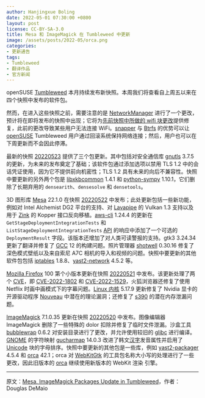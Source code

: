```yaml
---
author: Hanjingxue Boling
date: 2022-05-01 07:30:00 +0800
layout: post
license: CC-BY-SA-3.0
title: Mesa 和 ImageMagick 在 Tumbleweed 中更新
image: /assets/posts/2022-05/orca.png
categories:
- 更新通告
tags:
- Tumbleweed
- 翻译作品
- 官方新闻
---
```


openSUSE [Tumbleweed](https://get.opensuse.org/tumbleweed/) 本月持续发布新快照。本周我们将查看自上周五以来在四个快照中发布的软件包。

然而，在进入这些快照之前，需要注意的是 [NetworkManager](https://networkmanager.dev/) 进行了一个更改，预计将在即将发布的快照中出现；它将为[先前快照中所做的 wifi 块更改](https://forum.suse.org.cn/t/topic/15025)提供修复，此前的更改导致某些用户无法连接 WiFi。[snapper](https://doc.opensuse.org/documentation/leap/archive/15.0/reference/html/book.opensuse.reference/cha.snapper.html) 与 [Btrfs](https://btrfs.wiki.kernel.org/index.php/Main_Page) 的优势可以让 [openSUSE](https://get.opensuse.org/) Tumbleweed 用户通过回滚系统保持网络连接；然后，用户也可以在下周更新而不会因此停滞。

最新的快照 [20220523](https://lists.opensuse.org/archives/list/factory@lists.opensuse.org/thread/W24SLRECQV2OF2GS22REZ6FXCIW6D3GW/) 提供了三个包更新。其中包括对安全通信库 [gnutls](https://www.gnutls.org/) 3.7.5 的更新，为未来的发布奠定了基础；该软件包通过添加选项以禁用 TLS 1.2 中的会话凭证使用，因为它不提供前向机密性；TLS 1.2 具有未来的向后不兼容性。快照中要更新的另外两个包是 [libxkbcommon](https://github.com/xkbcommon/libxkbcommon) 1.4.1 和 [python-sympy](https://docs.sympy.org/latest/index.html) 1.10.1，它们删除了长期弃用的 `densearith`、`densesolve` 和 `densetools`。

3D 图形库 [Mesa](https://www.mesa3d.org/) 22.1.0 在快照 [20220522](https://lists.opensuse.org/archives/list/factory@lists.opensuse.org/thread/UZKKJQ6VHYXGZ5PSHQPARBKILVJEIXBY/) 中发布；此处更新包括一些新功能，例如对 Intel Alchemist DG2 平台的支持、对 [Lavapipe](https://www.phoronix.com/scan.php?page=news_item&px=Lavapipe-Vulkan-1.3-Pending) 的 Vulkan 1.3 支持以及用于 [Zink](https://docs.mesa3d.org/drivers/zink.html) 的 Kopper 接口反向移植。[aws-cli](https://aws.amazon.com/cli/) 1.24.4 的更新在 `GetStageDeploymentIntegrationTests` 和 `ListStageDeploymentIntegrationTests` [API](https://en.wikipedia.org/wiki/API) 的响应中添加了一个可选的 `DeploymentResult` 字段。该版本还增加了对人类可读警报的支持。gtk3 3.24.34 更新了翻译并修复了 [GCC](https://gcc.gnu.org/) 12 的构建问题。照片管理器 [shotwell](https://gitlab.gnome.org/GNOME/shotwell) 0.30.16 修复了深色模式壁纸以及来自索尼 A7C 相机的导入和视频的问题。快照中要更新的其他软件包包括 [iptables](https://linux.die.net/man/8/iptables) 1.8.8、[yast2-network](https://github.com/yast/yast-network) 4.5.2 等。

[Mozilla Firefox](https://www.mozilla.org/) 100 第个小版本更新在快照 [20220521](https://lists.opensuse.org/archives/list/factory@lists.opensuse.org/thread/IQWNVN2HQZ6XO3O3RFE6CUYYE2SHWXYD/) 中发布。该更新处理了两个 [CVE](https://en.wikipedia.org/wiki/Common_Vulnerabilities_and_Exposures)，即 [CVE-2022-1802](https://www.suse.com/security/cve/CVE-2022-1802.html) 和 [CVE-2022-1529](https://www.suse.com/security/cve/CVE-2022-1529.html)，火狐浏览器还修复了使用 Netflix 时画中画模式下的字幕问题。[Linux 内核](https://www.kernel.org/) 5.17.9 更新修复了 Nvidia 显卡的开源驱动程序 [Nouveau](https://nouveau.freedesktop.org/) 中潜在的理论漏洞；还修复了 [s390](https://en.wikipedia.org/wiki/IBM_System/390) 的潜在内存泄漏问题。

[ImageMagick](https://imagemagick.org/index.php) 7.1.0.35 更新在快照 [20220520](https://lists.opensuse.org/archives/list/factory@lists.opensuse.org/thread/NK2XHGBZPXF36FOHUEOB3NMWUBEV4UUX/) 中发布。图像编辑器 ImageMagick 删除了一些特殊的 dolor 扣除并修复了临时文件泄漏。沙盒工具 [bubblewrap](https://github.com/containers/bubblewrap) 0.6.2 对安装目录进行了更改，并允许使用较旧的 [glibc](https://www.gnu.org/software/libc/) 进行编译。[GNOME](https://www.gnome.org/) 的字符映射 [gucharmap](https://wiki.gnome.org/Apps/Gucharmap) 14.0.3 改进了韩文[汉字](https://en.wikipedia.org/wiki/Hanja)发音属性并启用了 [Unicode](hhttps://www.unicode.org/main.html) 块的字母排序。快照中要更新的其他包是一些库，例如 [yast2-packager](https://github.com/yast/yast-packager) 4.5.4 和 [orca](https://wiki.gnome.org/Projects/Orca) 42.1；orca 对 [WebKitGtk](https://webkitgtk.org/) 的工具包名称大小写的处理进行了一些更改，因此旧版本的 [orca](https://wiki.gnome.org/Projects/Orca) 继续使用新版本的 WebKit 渲染 引擎。

------

原文：[Mesa, ImageMagick Packages Update in Tumbleweed](https://news.opensuse.org/2022/05/25/mesa-imagemagick-update-in-tw/)，作者：Douglas DeMaio